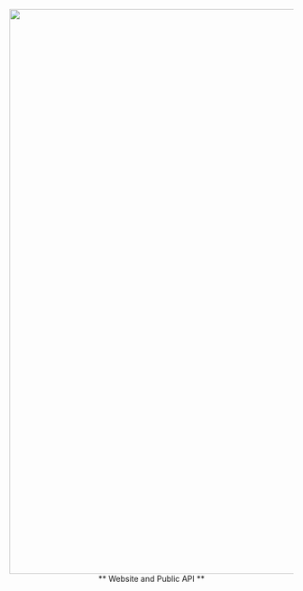 <p align="center">
  <img width="1000" src="https://i.ibb.co/xGWnmZz/x-Manager-Banner-Animated.gif">
  ** Website and Public API **
</p>
